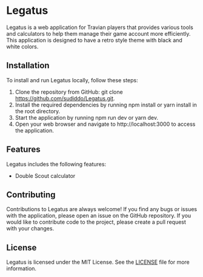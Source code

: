 # Legatus

Legatus is a web application for Travian players that provides various tools and calculators to help them manage their game account more efficiently. This application is designed to have a retro style theme with black and white colors.

## Installation

To install and run Legatus locally, follow these steps:

1. Clone the repository from GitHub: git clone https://github.com/sudiddo/Legatus.git.
2. Install the required dependencies by running npm install or yarn install in the root directory.
3. Start the application by running npm run dev or yarn dev.
4. Open your web browser and navigate to http://localhost:3000 to access the application.

## Features

Legatus includes the following features:

- Double Scout calculator

## Contributing

Contributions to Legatus are always welcome! If you find any bugs or issues with the application, please open an issue on the GitHub repository. If you would like to contribute code to the project, please create a pull request with your changes.

## License

Legatus is licensed under the MIT License. See the [LICENSE](LICENSE) file for more information.
